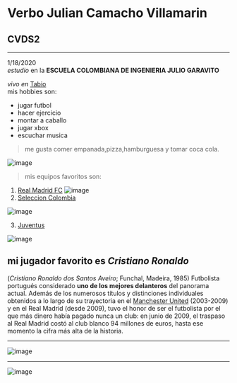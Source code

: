# Verbo Julian Camacho Villamarin
## CVDS2 
---
1/18/2020 \
*estudio* en la **ESCUELA COLOMBIANA DE INGENIERIA JULIO GARAVITO**

*vivo en* [Tabio](https://www.google.com/maps/place/Tabio,+Cundinamarca/@4.9169673,-74.0985471,17z/data=!3m1!4b1!4m5!3m4!1s0x8e4079183fa5cb65:0x20097a44cc3abaea!8m2!3d4.916962!4d-74.096358?hl=es) \
mis hobbies son: 
- jugar futbol
- hacer ejercicio
- montar a caballo
- jugar xbox
- escuchar musica
>me gusta comer empanada,pizza,hamburguesa y tomar coca cola.

![image](https://pbs.twimg.com/media/DCd1TmhVwAAg_mT.jpg)

>mis equipos favoritos son:
1. [Real Madrid FC](https://www.realmadrid.com/en)
![image](https://www.realmadrid.com/StaticFiles/RealMadridResponsive/images/header_logo.svg)
2. [Seleccion Colombia](https://fcf.com.co/)

![image](https://fcf.com.co/wp-content/uploads/2019/04/logo-FCF.png)

3. [Juventus](https://posts.google.com/share/Dv2Hdqo9)

![image](https://upload.wikimedia.org/wikipedia/commons/thumb/1/15/Juventus_FC_2017_logo.svg/80px-Juventus_FC_2017_logo.svg.png)


## mi jugador favorito es *Cristiano Ronaldo*

(*Cristiano Ronaldo dos Santos Aveiro*; Funchal, Madeira, 1985) Futbolista portugués considerado **uno de los mejores delanteros** del panorama actual. Además de los numerosos títulos y distinciones individuales obtenidos a lo largo de su trayectoria en el [Manchester United](https://www.manutd.com/) (2003-2009) y en el Real Madrid (desde 2009), tuvo el honor de ser el futbolista por el que más dinero había pagado nunca un club: en junio de 2009, el traspaso al Real Madrid costó al club blanco 94 millones de euros, hasta ese momento la cifra más alta de la historia.

---
![image](http://static.t13.cl/images/sizes/1200x675/1532704976-000v08pe.jpg)


---
![image](https://github.com/Nikolai9906/Laboratorio1-CVDS/blob/master/Verbo%20Camacho%20Villamarin/cvds.PNG?raw=true)

